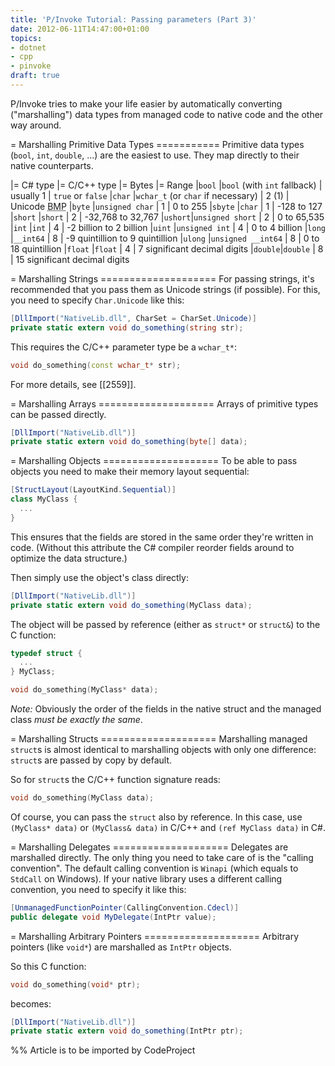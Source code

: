 ```yaml
---
title: 'P/Invoke Tutorial: Passing parameters (Part 3)'
date: 2012-06-11T14:47:00+01:00
topics:
- dotnet
- cpp
- pinvoke
draft: true
---
```


P/Invoke tries to make your life easier by automatically converting ("marshalling") data types from managed code to native code and the other way around.

<!--more-->

= Marshalling Primitive Data Types ===========
Primitive data types (`bool`, `int`, `double`, ...) are the easiest to use. They map directly to their native counterparts.

|= C# type |= C/C++ type                           |= Bytes    |= Range
|`bool`  |`bool` (with `int` fallback)       | usually 1 | `true` or `false`
|`char`  |`wchar_t` (or `char` if necessary) | 2 (1)     | Unicode <abbr title="Basic Multilingual Plane">BMP</abbr>
|`byte`  |`unsigned char`                      | 1         | 0 to 255
|`sbyte` |`char`                               | 1         | -128 to 127
|`short` |`short`                              | 2         | -32,768 to 32,767
|`ushort`|`unsigned short`                     | 2         | 0 to 65,535
|`int`   |`int`                                | 4         | -2 billion to 2 billion
|`uint`  |`unsigned int`                       | 4         | 0 to 4 billion
|`long`  |`__int64`                            | 8         | -9 quintillion to 9 quintillion
|`ulong` |`unsigned __int64`                   | 8         | 0 to 18 quintillion
|`float` |`float`                              | 4         | 7 significant decimal digits
|`double`|`double`                             | 8         | 15 significant decimal digits

= Marshalling Strings ====================
For passing strings, it's recommended that you pass them as Unicode strings (if possible). For this, you need to specify `Char.Unicode` like this:

```c#
[DllImport("NativeLib.dll", CharSet = CharSet.Unicode)]
private static extern void do_something(string str);
```

This requires the C/C++ parameter type be a `wchar_t*`:

```c++
void do_something(const wchar_t* str);
```

For more details, see [[2559]].

= Marshalling Arrays ====================
Arrays of primitive types can be passed directly.

```c#
[DllImport("NativeLib.dll")]
private static extern void do_something(byte[] data);
```

= Marshalling Objects ====================
To be able to pass objects you need to make their memory layout sequential:

```c# highlight=1
[StructLayout(LayoutKind.Sequential)]
class MyClass {
  ...
}
```

This ensures that the fields are stored in the same order they're written in code. (Without this attribute the C# compiler reorder fields around to optimize the data structure.)

Then simply use the object's class directly:

```c#
[DllImport("NativeLib.dll")]
private static extern void do_something(MyClass data);
```

The object will be passed by reference (either as `struct*` or `struct&`) to the C function:

```c++
typedef struct {
  ...
} MyClass;

void do_something(MyClass* data);
```

*Note:* Obviously the order of the fields in the native struct and the managed class *must be exactly the same*.

= Marshalling Structs ====================
Marshalling managed `struct`s is almost identical to marshalling objects with only one difference: `struct`s are passed by copy by default.

So for `struct`s the C/C++ function signature reads:

```c++
void do_something(MyClass data);
```

Of course, you can pass the `struct` also by reference. In this case, use `(MyClass* data)` or `(MyClass& data)` in C/C++ and `(ref MyClass data)` in C#.


= Marshalling Delegates ====================
Delegates are marshalled directly. The only thing you need to take care of is the "calling convention". The default calling convention is `Winapi` (which equals to `StdCall` on Windows). If your native library uses a different calling convention, you need to specify it like this:

```c#
[UnmanagedFunctionPointer(CallingConvention.Cdecl)]
public delegate void MyDelegate(IntPtr value);
```

= Marshalling Arbitrary Pointers ====================
Arbitrary pointers (like `void*`) are marshalled as `IntPtr` objects.

So this C function:

```c++
void do_something(void* ptr);
```

becomes:

```c#
[DllImport("NativeLib.dll")]
private static extern void do_something(IntPtr ptr);
```

%% Article is to be imported by CodeProject
<a href="http://www.codeproject.com/script/Articles/BlogFeedList.aspx?amid=274673" rel="tag" style="display:none">CodeProject</a>
